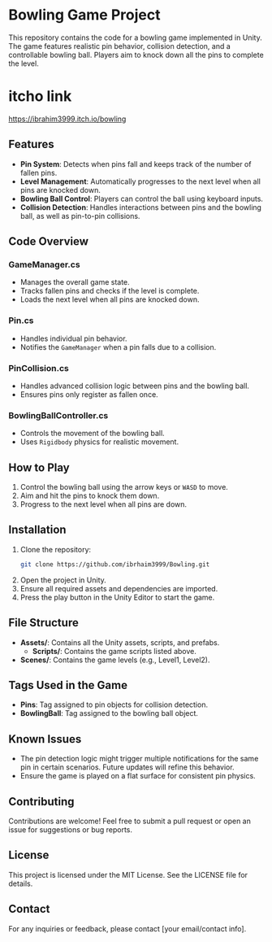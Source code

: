 # Bowling Game Project

This repository contains the code for a bowling game implemented in Unity. The game features realistic pin behavior, collision detection, and a controllable bowling ball. Players aim to knock down all the pins to complete the level.
# itcho link
https://ibrahim3999.itch.io/bowling
## Features
- **Pin System**: Detects when pins fall and keeps track of the number of fallen pins.
- **Level Management**: Automatically progresses to the next level when all pins are knocked down.
- **Bowling Ball Control**: Players can control the ball using keyboard inputs.
- **Collision Detection**: Handles interactions between pins and the bowling ball, as well as pin-to-pin collisions.

## Code Overview

### GameManager.cs
- Manages the overall game state.
- Tracks fallen pins and checks if the level is complete.
- Loads the next level when all pins are knocked down.

### Pin.cs
- Handles individual pin behavior.
- Notifies the `GameManager` when a pin falls due to a collision.

### PinCollision.cs
- Handles advanced collision logic between pins and the bowling ball.
- Ensures pins only register as fallen once.

### BowlingBallController.cs
- Controls the movement of the bowling ball.
- Uses `Rigidbody` physics for realistic movement.

## How to Play
1. Control the bowling ball using the arrow keys or `WASD` to move.
2. Aim and hit the pins to knock them down.
3. Progress to the next level when all pins are down.

## Installation
1. Clone the repository:
   ```bash
   git clone https://github.com/ibrhaim3999/Bowling.git
   ```
2. Open the project in Unity.
3. Ensure all required assets and dependencies are imported.
4. Press the play button in the Unity Editor to start the game.

## File Structure
- **Assets/**: Contains all the Unity assets, scripts, and prefabs.
  - **Scripts/**: Contains the game scripts listed above.
- **Scenes/**: Contains the game levels (e.g., Level1, Level2).

## Tags Used in the Game
- **Pins**: Tag assigned to pin objects for collision detection.
- **BowlingBall**: Tag assigned to the bowling ball object.

## Known Issues
- The pin detection logic might trigger multiple notifications for the same pin in certain scenarios. Future updates will refine this behavior.
- Ensure the game is played on a flat surface for consistent pin physics.

## Contributing
Contributions are welcome! Feel free to submit a pull request or open an issue for suggestions or bug reports.

## License
This project is licensed under the MIT License. See the LICENSE file for details.

## Contact
For any inquiries or feedback, please contact [your email/contact info].
